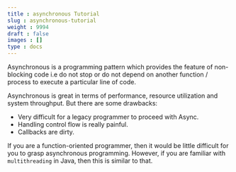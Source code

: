 ```yaml
---
title : asynchronous Tutorial
slug : asynchronous-tutorial
weight : 9994
draft : false
images : []
type : docs
---
```


Asynchronous is a programming pattern which provides the feature of non-blocking code i.e do not stop or do not depend on another function / process to execute a particular line of code.

Asynchronous is great in terms of performance, resource utilization and system throughput. But there are some drawbacks:

 - Very difficult for a legacy programmer to proceed with Async.
 - Handling control flow is really painful.
 - Callbacks are dirty.

If you are a function-oriented programmer, then it would be little difficult for you to grasp asynchronous programming. However, if you are familiar with `multithreading` in Java, then this is similar to that.


